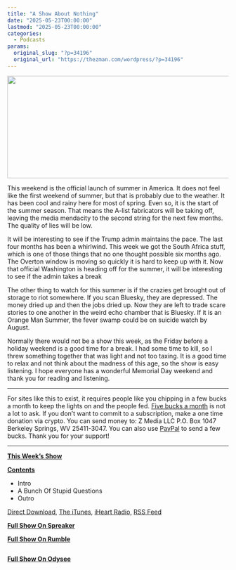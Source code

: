 ```yaml
---
title: "A Show About Nothing"
date: "2025-05-23T00:00:00"
lastmod: "2025-05-23T00:00:00"
categories:
  - Podcasts
params:
  original_slug: "?p=34196"
  original_url: "https://thezman.com/wordpress/?p=34196"
---
```


[<img
src="http://thezman.com/wordpress/wp-content/uploads/2018/01/Power-Hour.png"
decoding="async" width="600" height="233" />](http://thezman.com/wordpress/wp-content/uploads/2018/01/Power-Hour.png)

This weekend is the official launch of summer in America. It does not
feel like the first weekend of summer, but that is probably due to the
weather. It has been cool and rainy here for most of spring. Even so, it
is the start of the summer season. That means the A-list fabricators
will be taking off, leaving the media mendacity to the second string for
the next few months. The quality of lies will be low.

It will be interesting to see if the Trump admin maintains the pace. The
last four months has been a whirlwind. This week we got the South Africa
stuff, which is one of those things that no one thought possible six
months ago. The Overton window is moving so quickly it is hard to keep
up with it. Now that official Washington is heading off for the summer,
it will be interesting to see if the admin takes a break

The other thing to watch for this summer is if the crazies get brought
out of storage to riot somewhere. If you scan Bluesky, they are
depressed. The money dried up and then the jobs dried up. Now they are
left to trade scare stories to one another in the weird echo chamber
that is Bluesky. If it is an Orange Man Summer, the fever swamp could be
on suicide watch by August.

Normally there would not be a show this week, as the Friday before a
holiday weekend is a good time for a break. I had some time to kill, so
I threw something together that was light and not too taxing. It is a
good time to relax and not think about the madness of this age, so the
show is easy listening. I hope everyone has a wonderful Memorial Day
weekend and thank you for reading and listening.

------------------------------------------------------------------------

For sites like this to exist, it requires people like you chipping in a
few bucks a month to keep the lights on and the people fed.
<a href="https://www.subscribestar.com/the-z-blog"
rel="noopener noreferrer" target="_blank">Five bucks a month</a> is not
a lot to ask. If you don’t want to commit to a subscription, make a one
time donation via crypto. You can send money to: Z Media LLC P.O. Box
1047 Berkeley Springs, WV 25411-3047. You can also use <a
href="https://www.paypal.com/cgi-bin/webscr?cmd=_s-xclick&amp;hosted_button_id=UDAS2Q8JYA6CN&amp;source=url"
rel="noopener noreferrer" target="_blank">PayPal</a> to send a few
bucks. Thank you for your support!

------------------------------------------------------------------------

**<u>This Week’s Show</u>**

**<u>Contents</u>**

-   Intro
-   A Bunch Of Stupid Questions
-   Outro

<a href="https://api.spreaker.com/v2/episodes/66212643/download.mp3"
rel="noopener" target="_blank">Direct Download</a>, <a
href="https://itunes.apple.com/us/podcast/the-z-blog-power-hour/id1262799640?mt=2"
rel="noopener noreferrer" target="_blank">The iTunes</a>,
<a href="https://www.iheart.com/podcast/the-z-blog-power-hour-29246491/"
rel="noopener noreferrer" target="_blank">iHeart Radio,</a>
<a href="https://www.spreaker.com/show/2589657/episodes/feed"
rel="noopener noreferrer" target="_blank">RSS Feed</a>

**<u>Full Show On Spreaker</u>**

**<u>Full Show On Rumble</u>**

<span class="mce_SELRES_start" mce-type="bookmark"
style="display: inline-block; width: 0px; overflow: hidden; line-height: 0;">﻿</span>

**<u>Full Show On Odysee</u>**

<span class="mce_SELRES_start" mce-type="bookmark"
style="display: inline-block; width: 0px; overflow: hidden; line-height: 0;">﻿</span>
